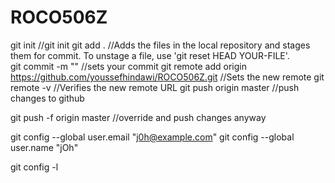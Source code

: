 # ROCO506Z

git init									//git init
git add .									//Adds the files in the local repository 
										  and stages them for commit. To unstage a file, 
										  use 'git reset HEAD YOUR-FILE'.	
git commit -m ""								//sets your commit
git remote add origin https://github.com/youssefhindawi/ROCO506Z.git		//Sets the new remote
git remote -v									//Verifies the new remote URL
git push origin master								//push changes to github

git push -f origin master							//override and push changes anyway


git config --global user.email "j0h@example.com"
git config --global user.name "jOh"

git config -l
